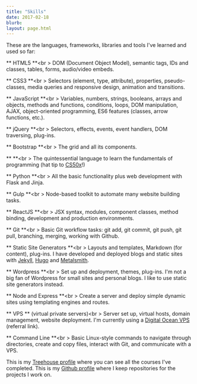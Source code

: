 ```yaml
---
title: "Skills"
date: 2017-02-18
blurb: 
layout: page.html
---
```


These are the languages, frameworks, libraries and tools I've learned and used so far:

<i class="icon-html5-alt" style="font-size:2em"></i> ** HTML5 **<br \>
DOM (Document Object Model), semantic tags, IDs and classes, tables, forms, audio/video embeds.

<i class="icon-css3-alt" style="font-size:2em"></i> ** CSS3 **<br \>
Selectors (element, type, attribute), properties, pseudo-classes, media queries and responsive design, animation and transitions.

<i class="icon-javascript-alt" style="font-size:2em"></i> ** JavaScript **<br \>
Variables, numbers, strings, booleans, arrays and objects, methods and functions, conditions, loops, DOM manipulation, AJAX, object-oriented programming, ES6 features (classes, arrow functions, etc.).

<i class="icon-jquery" style="font-size:2em"></i> ** jQuery **<br \>
Selectors, effects, events, event handlers, DOM traversing, plug-ins.

<i class="icon-bootstrap" style="font-size:2em"></i> ** Bootstrap **<br \>
The grid and all its components.

<i class="icon-c" style="font-size:2em"></i> **  **<br \>
The quintessential language to learn the fundamentals of programming (hat tip to [CS50x](https://courses.edx.org/courses/course-v1:HarvardX+CS50+X/course/)!)

<i class="icon-python" style="font-size:2em"></i> ** Python **<br \>
All the basic functionality plus web development with Flask and Jinja.

<i class="icon-gulp" style="font-size:2em"></i> ** Gulp **<br \>
Node-based toolkit to automate many website building tasks.

<i class="icon-reactjs" style="font-size:2em"></i> ** ReactJS **<br \>
JSX syntax, modules, component classes, method binding, development and production environments.

<i class="icon-git" style="font-size:2em"></i> ** Git **<br \>
Basic Git workflow tasks: git add, git commit, git push, git pull, branching, merging, working with Github.

<i class="icon-html" style="font-size:2em"></i> ** Static Site Generators **<br \>
Layouts and templates, Markdown (for content), plug-ins. I have developed and deployed blogs and static sites with [Jekyll](http://jekyllrb.com/), [Hugo](http://gohugo.io) and [Metalsmith](http://metalsmith.io).

<i class="icon-wordpress" style="font-size:2em"></i> ** Wordpress **<br \>
Set up and deployment, themes, plug-ins. I'm not a big fan of Wordpress for small sites and personal blogs. I like to use static site generators instead.

<i class="icon-nodejs" style="font-size:2em"></i> ** Node and Express **<br \>
Create a server and deploy simple dynamic sites using templating engines and routes.

<i class="icon-azure" style="font-size:2em"></i> ** VPS ** (virtual private servers)<br \>
Server set up, virtual hosts, domain management, website deployment. I'm currently using a [Digital Ocean VPS](https://m.do.co/c/b96aa4f9fdfd) (referral link).

<i class="icon-shell" style="font-size:2em"></i> ** Command Line **<br \>
Basic Linux-style commands to navigate through directories, create and copy files, interact with Git, and communicate with a VPS.

This is my [Treehouse profile](https://teamtreehouse.com/mariosanchezcarrion) where you can see all the courses I've completed. This is my [Github profile](https://github.com/mariobox) where I keep repositories for the projects I work on.



